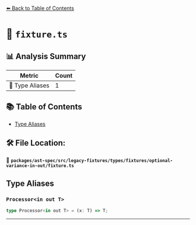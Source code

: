 [⬅️ Back to Table of Contents](../../../../../../../index.md)

# 📄 `fixture.ts`

## 📊 Analysis Summary

| Metric | Count |
|--------|-------|
| 📑 Type Aliases | 1 |

## 📚 Table of Contents

- [Type Aliases](#type-aliases)

## 🛠️ File Location:
📂 **`packages/ast-spec/src/legacy-fixtures/types/fixtures/optional-variance-in-out/fixture.ts`**

## Type Aliases

### `Processor<in out T>`

```ts
type Processor<in out T> = (x: T) => T;
```


---